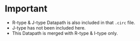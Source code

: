 # Important
- R-type & J-type Datapath is also included in that `.circ` file.
- J-type has not been included here.
- This Datapath is merged with R-type & I-type only.
